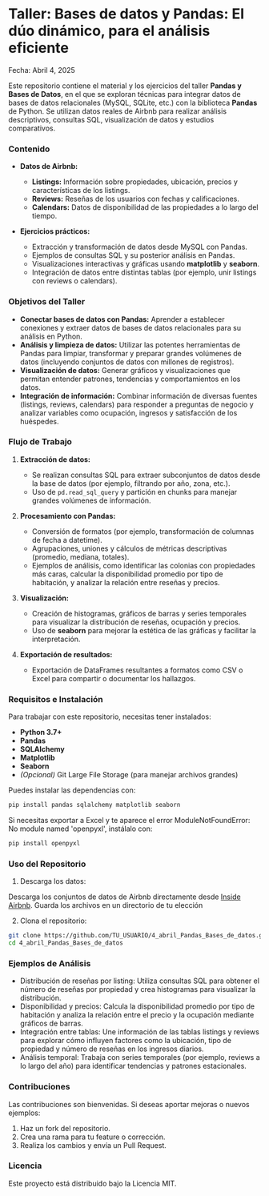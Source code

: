 # Taller: Bases de datos y Pandas: El dúo dinámico, para el análisis eficiente
Fecha: Abril 4, 2025

Este repositorio contiene el material y los ejercicios del taller **Pandas y Bases de Datos**, en el que se exploran técnicas para integrar datos de bases de datos relacionales (MySQL, SQLite, etc.) con la biblioteca **Pandas** de Python. Se utilizan datos reales de Airbnb para realizar análisis descriptivos, consultas SQL, visualización de datos y estudios comparativos.

### Contenido

- **Datos de Airbnb:**
  - **Listings:** Información sobre propiedades, ubicación, precios y características de los listings.
  - **Reviews:** Reseñas de los usuarios con fechas y calificaciones.
  - **Calendars:** Datos de disponibilidad de las propiedades a lo largo del tiempo.
  
- **Ejercicios prácticos:**
  - Extracción y transformación de datos desde MySQL con Pandas.
  - Ejemplos de consultas SQL y su posterior análisis en Pandas.
  - Visualizaciones interactivas y gráficas usando **matplotlib** y **seaborn**.
  - Integración de datos entre distintas tablas (por ejemplo, unir listings con reviews o calendars).

### Objetivos del Taller

- **Conectar bases de datos con Pandas:** Aprender a establecer conexiones y extraer datos de bases de datos relacionales para su análisis en Python.
- **Análisis y limpieza de datos:** Utilizar las potentes herramientas de Pandas para limpiar, transformar y preparar grandes volúmenes de datos (incluyendo conjuntos de datos con millones de registros).
- **Visualización de datos:** Generar gráficos y visualizaciones que permitan entender patrones, tendencias y comportamientos en los datos.
- **Integración de información:** Combinar información de diversas fuentes (listings, reviews, calendars) para responder a preguntas de negocio y analizar variables como ocupación, ingresos y satisfacción de los huéspedes.

### Flujo de Trabajo

1. **Extracción de datos:**
   - Se realizan consultas SQL para extraer subconjuntos de datos desde la base de datos (por ejemplo, filtrando por año, zona, etc.).
   - Uso de `pd.read_sql_query` y partición en chunks para manejar grandes volúmenes de información.

2. **Procesamiento con Pandas:**
   - Conversión de formatos (por ejemplo, transformación de columnas de fecha a datetime).
   - Agrupaciones, uniones y cálculos de métricas descriptivas (promedio, mediana, totales).
   - Ejemplos de análisis, como identificar las colonias con propiedades más caras, calcular la disponibilidad promedio por tipo de habitación, y analizar la relación entre reseñas y precios.

3. **Visualización:**
   - Creación de histogramas, gráficos de barras y series temporales para visualizar la distribución de reseñas, ocupación y precios.
   - Uso de **seaborn** para mejorar la estética de las gráficas y facilitar la interpretación.

4. **Exportación de resultados:**
   - Exportación de DataFrames resultantes a formatos como CSV o Excel para compartir o documentar los hallazgos.

### Requisitos e Instalación

Para trabajar con este repositorio, necesitas tener instalados:

- **Python 3.7+**
- **Pandas**
- **SQLAlchemy**
- **Matplotlib**
- **Seaborn**
- *(Opcional)* Git Large File Storage (para manejar archivos grandes)

Puedes instalar las dependencias con:

```bash
pip install pandas sqlalchemy matplotlib seaborn
```

Si necesitas exportar a Excel y te aparece el error ModuleNotFoundError: No module named 'openpyxl', instálalo con:
```bash
pip install openpyxl
```

### Uso del Repositorio
1.	Descarga los datos:

Descarga los conjuntos de datos de Airbnb directamente desde [Inside Airbnb](https://insideairbnb.com/get-the-data/). Guarda los archivos en un directorio de tu elección 

2. Clona el repositorio:
```bash
git clone https://github.com/TU_USUARIO/4_abril_Pandas_Bases_de_datos.git
cd 4_abril_Pandas_Bases_de_datos
```



### Ejemplos de Análisis
- Distribución de reseñas por listing:
Utiliza consultas SQL para obtener el número de reseñas por propiedad y crea histogramas para visualizar la distribución.
- Disponibilidad y precios:
Calcula la disponibilidad promedio por tipo de habitación y analiza la relación entre el precio y la ocupación mediante gráficos de barras.
- Integración entre tablas:
Une información de las tablas listings y reviews para explorar cómo influyen factores como la ubicación, tipo de propiedad y número de reseñas en los ingresos diarios.
- Análisis temporal:
Trabaja con series temporales (por ejemplo, reviews a lo largo del año) para identificar tendencias y patrones estacionales.

### Contribuciones

Las contribuciones son bienvenidas. Si deseas aportar mejoras o nuevos ejemplos:
1.	Haz un fork del repositorio.
2.	Crea una rama para tu feature o corrección.
3.	Realiza los cambios y envía un Pull Request.

### Licencia

Este proyecto está distribuido bajo la Licencia MIT.

